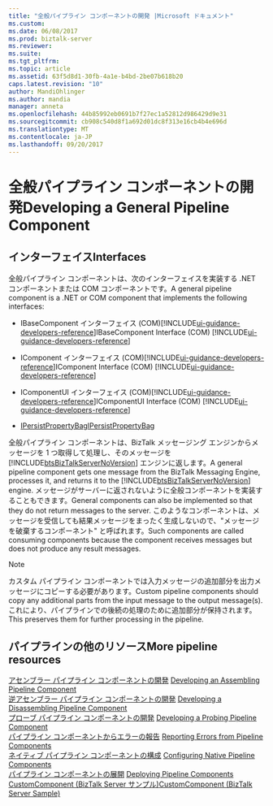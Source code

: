 ```yaml
---
title: "全般パイプライン コンポーネントの開発 |Microsoft ドキュメント"
ms.custom: 
ms.date: 06/08/2017
ms.prod: biztalk-server
ms.reviewer: 
ms.suite: 
ms.tgt_pltfrm: 
ms.topic: article
ms.assetid: 63f5d8d1-30fb-4a1e-b4bd-2be07b618b20
caps.latest.revision: "10"
author: MandiOhlinger
ms.author: mandia
manager: anneta
ms.openlocfilehash: 44b85992eb0691b7f27ec1a52812d986429d9e31
ms.sourcegitcommit: cb908c540d8f1a692d01dc8f313e16cb4b4e696d
ms.translationtype: MT
ms.contentlocale: ja-JP
ms.lasthandoff: 09/20/2017
---
```

# <a name="developing-a-general-pipeline-component"></a><span data-ttu-id="b8225-102">全般パイプライン コンポーネントの開発</span><span class="sxs-lookup"><span data-stu-id="b8225-102">Developing a General Pipeline Component</span></span>

## <a name="interfaces"></a><span data-ttu-id="b8225-103">インターフェイス</span><span class="sxs-lookup"><span data-stu-id="b8225-103">Interfaces</span></span>
<span data-ttu-id="b8225-104">全般パイプライン コンポーネントは、次のインターフェイスを実装する .NET コンポーネントまたは COM コンポーネントです。</span><span class="sxs-lookup"><span data-stu-id="b8225-104">A general pipeline component is a .NET or COM component that implements the following interfaces:</span></span>  
  
-   <span data-ttu-id="b8225-105">IBaseComponent インターフェイス (COM)[!INCLUDE[ui-guidance-developers-reference](../includes/ui-guidance-developers-reference.md)]</span><span class="sxs-lookup"><span data-stu-id="b8225-105">IBaseComponent Interface (COM) [!INCLUDE[ui-guidance-developers-reference](../includes/ui-guidance-developers-reference.md)]</span></span>
  
-   <span data-ttu-id="b8225-106">IComponent インターフェイス (COM)[!INCLUDE[ui-guidance-developers-reference](../includes/ui-guidance-developers-reference.md)]</span><span class="sxs-lookup"><span data-stu-id="b8225-106">IComponent Interface (COM) [!INCLUDE[ui-guidance-developers-reference](../includes/ui-guidance-developers-reference.md)]</span></span>
  
-   <span data-ttu-id="b8225-107">IComponentUI インターフェイス (COM)[!INCLUDE[ui-guidance-developers-reference](../includes/ui-guidance-developers-reference.md)]</span><span class="sxs-lookup"><span data-stu-id="b8225-107">IComponentUI Interface (COM) [!INCLUDE[ui-guidance-developers-reference](../includes/ui-guidance-developers-reference.md)]</span></span>
  
-   [<span data-ttu-id="b8225-108">IPersistPropertyBag</span><span class="sxs-lookup"><span data-stu-id="b8225-108">IPersistPropertyBag</span></span>](https://docs.microsoft.com/dotnet/api/microsoft.visualstudio.ole.interop.ipersistpropertybag)
  
 <span data-ttu-id="b8225-109">全般パイプライン コンポーネントは、BizTalk メッセージング エンジンからメッセージを 1 つ取得して処理し、そのメッセージを [!INCLUDE[btsBizTalkServerNoVersion](../includes/btsbiztalkservernoversion-md.md)] エンジンに返します。</span><span class="sxs-lookup"><span data-stu-id="b8225-109">A general pipeline component gets one message from the BizTalk Messaging Engine, processes it, and returns it to the [!INCLUDE[btsBizTalkServerNoVersion](../includes/btsbiztalkservernoversion-md.md)] engine.</span></span> <span data-ttu-id="b8225-110">メッセージがサーバーに返されないように全般コンポーネントを実装することもできます。</span><span class="sxs-lookup"><span data-stu-id="b8225-110">General components can also be implemented so that they do not return messages to the server.</span></span> <span data-ttu-id="b8225-111">このようなコンポーネントは、メッセージを受信しても結果メッセージをまったく生成しないので、"メッセージを破棄するコンポーネント" と呼ばれます。</span><span class="sxs-lookup"><span data-stu-id="b8225-111">Such components are called consuming components because the component receives messages but does not produce any result messages.</span></span>  
  
> [!NOTE]
>  <span data-ttu-id="b8225-112">カスタム パイプライン コンポーネントでは入力メッセージの追加部分を出力メッセージにコピーする必要があります。</span><span class="sxs-lookup"><span data-stu-id="b8225-112">Custom pipeline components should copy any additional parts from the input message to the output message(s).</span></span> <span data-ttu-id="b8225-113">これにより、パイプラインでの後続の処理のために追加部分が保持されます。</span><span class="sxs-lookup"><span data-stu-id="b8225-113">This preserves them for further processing in the pipeline.</span></span>  
  
## <a name="more-pipeline-resources"></a><span data-ttu-id="b8225-114">パイプラインの他のリソース</span><span class="sxs-lookup"><span data-stu-id="b8225-114">More pipeline resources</span></span>
 <span data-ttu-id="b8225-115">[アセンブラー パイプライン コンポーネントの開発](../core/developing-an-assembling-pipeline-component.md) </span><span class="sxs-lookup"><span data-stu-id="b8225-115">[Developing an Assembling Pipeline Component](../core/developing-an-assembling-pipeline-component.md) </span></span>  
 <span data-ttu-id="b8225-116">[逆アセンブラー パイプライン コンポーネントの開発](../core/developing-a-disassembling-pipeline-component.md) </span><span class="sxs-lookup"><span data-stu-id="b8225-116">[Developing a Disassembling Pipeline Component](../core/developing-a-disassembling-pipeline-component.md) </span></span>  
 <span data-ttu-id="b8225-117">[プローブ パイプライン コンポーネントの開発](../core/developing-a-probing-pipeline-component.md) </span><span class="sxs-lookup"><span data-stu-id="b8225-117">[Developing a Probing Pipeline Component](../core/developing-a-probing-pipeline-component.md) </span></span>  
 <span data-ttu-id="b8225-118">[パイプライン コンポーネントからエラーの報告](../core/reporting-errors-from-pipeline-components.md) </span><span class="sxs-lookup"><span data-stu-id="b8225-118">[Reporting Errors from Pipeline Components](../core/reporting-errors-from-pipeline-components.md) </span></span>  
 <span data-ttu-id="b8225-119">[ネイティブ パイプライン コンポーネントの構成](../core/configuring-native-pipeline-components.md) </span><span class="sxs-lookup"><span data-stu-id="b8225-119">[Configuring Native Pipeline Components](../core/configuring-native-pipeline-components.md) </span></span>  
 <span data-ttu-id="b8225-120">[パイプライン コンポーネントの展開](../core/deploying-pipeline-components.md) </span><span class="sxs-lookup"><span data-stu-id="b8225-120">[Deploying Pipeline Components](../core/deploying-pipeline-components.md) </span></span>  
 [<span data-ttu-id="b8225-121">CustomComponent (BizTalk Server サンプル)</span><span class="sxs-lookup"><span data-stu-id="b8225-121">CustomComponent (BizTalk Server Sample)</span></span>](../core/customcomponent-biztalk-server-sample.md)